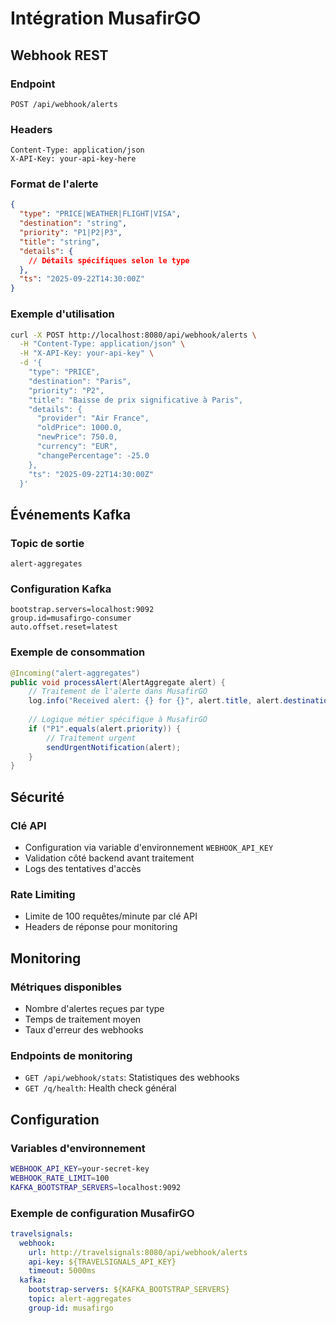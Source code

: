 # Intégration MusafirGO

## Webhook REST

### Endpoint
```
POST /api/webhook/alerts
```

### Headers
```
Content-Type: application/json
X-API-Key: your-api-key-here
```

### Format de l'alerte
```json
{
  "type": "PRICE|WEATHER|FLIGHT|VISA",
  "destination": "string",
  "priority": "P1|P2|P3", 
  "title": "string",
  "details": {
    // Détails spécifiques selon le type
  },
  "ts": "2025-09-22T14:30:00Z"
}
```

### Exemple d'utilisation

```bash
curl -X POST http://localhost:8080/api/webhook/alerts \
  -H "Content-Type: application/json" \
  -H "X-API-Key: your-api-key" \
  -d '{
    "type": "PRICE",
    "destination": "Paris",
    "priority": "P2",
    "title": "Baisse de prix significative à Paris",
    "details": {
      "provider": "Air France",
      "oldPrice": 1000.0,
      "newPrice": 750.0,
      "currency": "EUR",
      "changePercentage": -25.0
    },
    "ts": "2025-09-22T14:30:00Z"
  }'
```

## Événements Kafka

### Topic de sortie
```
alert-aggregates
```

### Configuration Kafka
```properties
bootstrap.servers=localhost:9092
group.id=musafirgo-consumer
auto.offset.reset=latest
```

### Exemple de consommation

```java
@Incoming("alert-aggregates")
public void processAlert(AlertAggregate alert) {
    // Traitement de l'alerte dans MusafirGO
    log.info("Received alert: {} for {}", alert.title, alert.destination);
    
    // Logique métier spécifique à MusafirGO
    if ("P1".equals(alert.priority)) {
        // Traitement urgent
        sendUrgentNotification(alert);
    }
}
```

## Sécurité

### Clé API
- Configuration via variable d'environnement `WEBHOOK_API_KEY`
- Validation côté backend avant traitement
- Logs des tentatives d'accès

### Rate Limiting
- Limite de 100 requêtes/minute par clé API
- Headers de réponse pour monitoring

## Monitoring

### Métriques disponibles
- Nombre d'alertes reçues par type
- Temps de traitement moyen
- Taux d'erreur des webhooks

### Endpoints de monitoring
- `GET /api/webhook/stats`: Statistiques des webhooks
- `GET /q/health`: Health check général

## Configuration

### Variables d'environnement
```bash
WEBHOOK_API_KEY=your-secret-key
WEBHOOK_RATE_LIMIT=100
KAFKA_BOOTSTRAP_SERVERS=localhost:9092
```

### Exemple de configuration MusafirGO
```yaml
travelsignals:
  webhook:
    url: http://travelsignals:8080/api/webhook/alerts
    api-key: ${TRAVELSIGNALS_API_KEY}
    timeout: 5000ms
  kafka:
    bootstrap-servers: ${KAFKA_BOOTSTRAP_SERVERS}
    topic: alert-aggregates
    group-id: musafirgo
```
